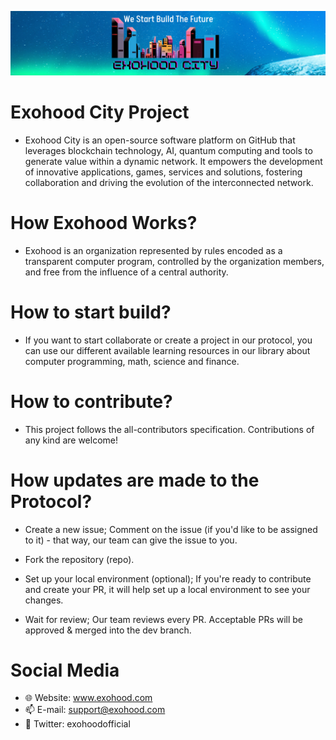 ![Title](image.png)

# Exohood City Project

- Exohood City is an open-source software platform on GitHub that leverages blockchain technology, AI,  quantum computing and tools to generate value within a dynamic network. It empowers the development of innovative applications, games, services and solutions, fostering collaboration and driving the evolution of the interconnected network.

# How Exohood Works?

- Exohood is an organization represented by rules encoded as a transparent computer program, controlled by the organization members, and free from the influence of a central authority.

# How to start build?

- If you want to start collaborate or create a project in our protocol, you can use our different available learning resources in our library about computer programming, math, science and finance.

# How to contribute?

- This project follows the all-contributors specification. Contributions of any kind are welcome!

# How updates are made to the Protocol?

- Create a new issue; Comment on the issue (if you'd like to be assigned to it) - that way, our team can give the issue to you.

- Fork the repository (repo).

- Set up your local environment (optional); If you're ready to contribute and create your PR, it will help set up a local environment to see your changes.

- Wait for review; Our team reviews every PR. Acceptable PRs will be approved & merged into the dev branch.

# Social Media

- 🌐 Website: www.exohood.com
- 📫 E-mail: support@exohood.com
- 🐥 Twitter: exohoodofficial

<!---
exohood/exohood is a ✨ special ✨ repository because its `README.md` (this file) appears on your GitHub profile.
You can click the Preview link to take a look at your changes.
--->
